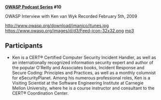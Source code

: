 **[OWASP Podcast Series](OWASP_Podcast "wikilink") \#10**

OWASP Interview with Ken van Wyk
Recorded February 5th, 2009

[<http://www.owasp.org/download/jmanico/itunes.jpg>](http://itunes.apple.com/WebObjects/MZStore.woa/wa/viewPodcast?id=300769012)
[<https://www.owasp.org/images/d/d3/Feed-icon-32x32.png>](http://www.owasp.org/download/jmanico/podcast.xml)
[mp3](http://www.owasp.org/download/jmanico/owasp_podcast_10.mp3)

## Participants

  - Ken is a CERT® Certified Computer Security Incident Handler, as well
    as an internationally recognized information security expert and
    author of the popular O'Reilly and Associates books, Incident
    Response and Secure Coding: Principles and Practices, as well as a
    monthly columnist for eSecurityPlanet. Among his numerous
    professional roles, Ken is a Visiting Scientist at the Software
    Engineering Institute at Carnegie Mellon University, where he is a
    course instructor and consultant to the CERT® Coordination Center.